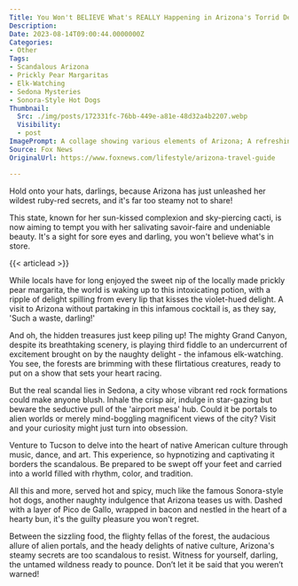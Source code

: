 ```yaml
---
Title: You Won't BELIEVE What's REALLY Happening in Arizona's Torrid Deserts!
Description: 
Date: 2023-08-14T09:00:44.0000000Z
Categories:
- Other
Tags:
- Scandalous Arizona
- Prickly Pear Margaritas
- Elk-Watching
- Sedona Mysteries
- Sonora-Style Hot Dogs
Thumbnail:
  Src: ./img/posts/172331fc-76bb-449e-a81e-48d32a4b2207.webp
  Visibility:
  - post
ImagePrompt: A collage showing various elements of Arizona; A refreshing prickly pear margarita glistening in the sun, a group of elks grazing against a Grand Canyon backdrop, eerie and bewitching red rock formations of Sedona under a starry sky, vibrant displays of native American music and art in Tucson, and a delicious Sonora-style hot dog heaped with toppings.
Source: Fox News
OriginalUrl: https://www.foxnews.com/lifestyle/arizona-travel-guide

---
```

Hold onto your hats, darlings, because Arizona has just unleashed her wildest ruby-red secrets, and it's far too steamy not to share!

This state, known for her sun-kissed complexion and sky-piercing cacti, is now aiming to tempt you with her salivating savoir-faire and undeniable beauty. It's a sight for sore eyes and darling, you won't believe what's in store.

{{< articlead >}}

While locals have for long enjoyed the sweet nip of the locally made prickly pear margarita, the world is waking up to this intoxicating potion, with a ripple of delight spilling from every lip that kisses the violet-hued delight. A visit to Arizona without partaking in this infamous cocktail is, as they say, 'Such a waste, darling!'

And oh, the hidden treasures just keep piling up! The mighty Grand Canyon, despite its breathtaking scenery, is playing third fiddle to an undercurrent of excitement brought on by the naughty delight - the infamous elk-watching. You see, the forests are brimming with these flirtatious creatures, ready to put on a show that sets your heart racing.

But the real scandal lies in Sedona, a city whose vibrant red rock formations could make anyone blush. Inhale the crisp air, indulge in star-gazing but beware the seductive pull of the 'airport mesa' hub. Could it be portals to alien worlds or merely mind-boggling magnificent views of the city? Visit and your curiosity might just turn into obsession.

Venture to Tucson to delve into the heart of native American culture through music, dance, and art. This experience, so hypnotizing and captivating it borders the scandalous. Be prepared to be swept off your feet and carried into a world filled with rhythm, color, and tradition.

All this and more, served hot and spicy, much like the famous Sonora-style hot dogs, another naughty indulgence that Arizona teases us with. Dashed with a layer of Pico de Gallo, wrapped in bacon and nestled in the heart of a hearty bun, it's the guilty pleasure you won't regret.

Between the sizzling food, the flighty fellas of the forest, the audacious allure of alien portals, and the heady delights of native culture, Arizona's steamy secrets are too scandalous to resist. Witness for yourself, darling, the untamed wildness ready to pounce. Don’t let it be said that you weren’t warned!